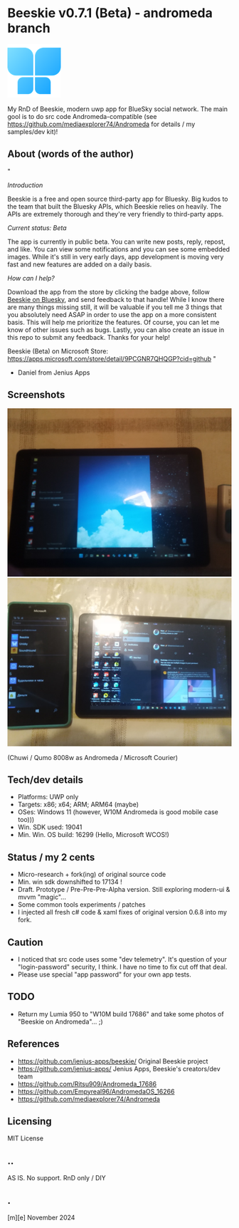 # Beeskie v0.7.1 (Beta) - andromeda branch
![](Images/logo.png)

My RnD of Beeskie, modern uwp app for BlueSky social network.  The main gool is to do src code Andromeda-compatible (see https://github.com/mediaexplorer74/Andromeda  for details / my samples/dev kit)!
 
## About (words of the author)
"

*Introduction*

Beeskie is a free and open source third-party app for Bluesky. Big kudos to the team that built the Bluesky APIs, which Beeskie relies on heavily. The APIs are extremely thorough and they're very friendly to third-party apps. 

*Current status: Beta*

The app is currently in public beta. You can write new posts, reply, repost, and like. You can view some notifications and you can see some embedded images. While it's still in very early days, app development is moving very fast and new features are added on a daily basis. 

*How can I help?*

Download the app from the store by clicking the badge above, follow [Beeskie on Bluesky](https://bsky.app/profile/beeskieapp.bsky.social), and send feedback to that handle! While I know there are many things missing still, it will be valuable if you tell me 3 things that you absolutely need ASAP in order to use the app on a more consistent basis. This will help me prioritize the features. Of course, you can let me know of other issues such as bugs. Lastly, you can also create an issue in this repo to submit any feedback. Thanks for your help!

Beeskie (Beta) on Microsoft Store: https://apps.microsoft.com/store/detail/9PCGNR7QHQGP?cid=github
"
 - Daniel from Jenius Apps

## Screenshots
![](Images/shot01.png)
![](Images/shot02.png)

(Chuwi / Qumo 8008w as Andromeda / Microsoft Courier)


## Tech/dev details
- Platforms: UWP only
- Targets: x86; x64; ARM; ARM64 (maybe)
- OSes: Windows 11 (however, W10M Andromeda is good mobile case too)))
- Win. SDK used: 19041 
- Min. Win. OS build: 16299 (Hello, Microsoft WCOS!) 

## Status / my 2 cents
- Micro-research + fork(ing) of original source code
- Min. win sdk downshifted to 17134 !
- Draft. Prototype / Pre-Pre-Pre-Alpha version. Still exploring modern-ui & mvvm "magic"...
- Some common tools experiments / patches
- I injected all fresh c# code & xaml fixes of original version 0.6.8 into my fork. 

## Caution
- I noticed that src code uses some "dev telemetry". It's question of your "login-password" security, I think. I have no time to fix cut off that deal. 
- Please use special "app password" for your own app tests. 

## TODO
- Return my Lumia 950 to "W10M build 17686" and take some photos of "Beeskie on Andromeda"... ;) 

## References
- https://github.com/jenius-apps/beeskie/ Original Beeskie project
- https://github.com/jenius-apps/ Jenius Apps, Beeskie's creators/dev team 
- https://github.com/Ritsu909/Andromeda_17686
- https://github.com/Empyreal96/AndromedaOS_16266
- https://github.com/mediaexplorer74/Andromeda

## Licensing
MIT License

## ..
AS IS. No support. RnD only / DIY

## .
[m][e] November 2024


